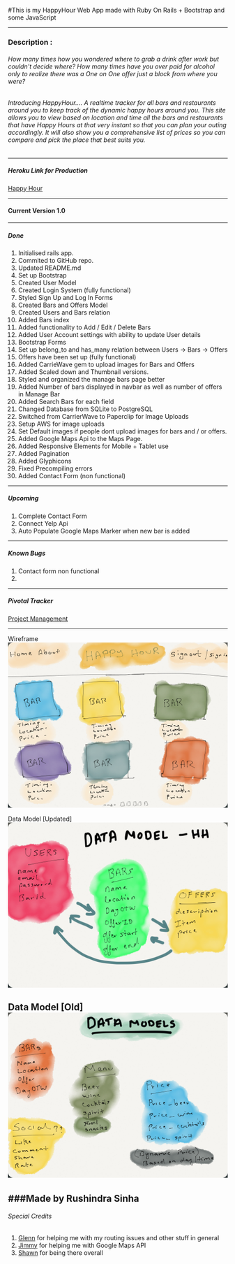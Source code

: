 #This is my HappyHour Web App made with Ruby On Rails + Bootstrap and some JavaScript

---
### Description :
###### How many times how you wondered where to grab a drink after work but couldn't decide where? How many times have you over paid for alcohol only to realize there was a One on One offer just a block from where you were?
###### Introducing HappyHour.... A realtime tracker for all bars and restaurants around you to keep track of the dynamic happy hours around you. This site allows you to view based on location and time all the bars and restaurants that have Happy Hours at that very instant so that you can plan your outing accordingly. It will also show you a comprehensive list of prices so you can compare and pick the place that best suits you.

___

##### Heroku Link for Production

[Happy Hour](http://happyhour-rushi.herokuapp.com)


---
#### Current Version 1.0
---
##### Done
1. Initialised rails app.
2. Commited to GitHub repo.
3. Updated README.md
4. Set up Bootstrap
5. Created User Model
6. Created Login System (fully functional)
7. Styled Sign Up and Log In Forms
8. Created Bars and Offers Model
9. Created Users and Bars relation
10. Added Bars index
11. Added functionality to Add / Edit / Delete Bars
12. Added User Account settings with ability to update User details
13. Bootstrap Forms
14. Set up belong_to and has_many relation between Users -> Bars -> Offers
15. Offers have been set up (fully functional)
16. Added CarrieWave gem to upload images for Bars and Offers
17. Added Scaled down and Thumbnail versions.
18. Styled and organized the manage bars page better
19. Added Number of bars displayed in navbar as well as number of offers in Manage Bar
20. Added Search Bars for each field
21. Changed Database from SQLite to PostgreSQL
22. Switched from CarrierWave to Paperclip for Image Uploads
23. Setup AWS for image uploads
24. Set Default images if people dont upload images for bars and / or offers.
25. Added Google Maps Api to the Maps Page.
26. Added Responsive Elements for Mobile + Tablet use
27. Added Pagination
28. Added Glyphicons
29. Fixed Precompiling errors
30. Added Contact Form (non functional)



---

##### Upcoming
1. Complete Contact Form
2. Connect Yelp Api
3. Auto Populate Google Maps Marker when new bar is added
---
##### Known Bugs
1. Contact form non functional
2.

---
##### Pivotal Tracker
[Project Management](https://www.pivotaltracker.com/n/projects/1320884)

---

Wireframe
![Wireframe](https://raw.githubusercontent.com/rushindrasinha/HappyHour/master/assets/wireframe.png
  )

Data Model [Updated]
![Data Model](https://raw.githubusercontent.com/rushindrasinha/HappyHour/master/assets/dmnew.png)

Data Model [Old]
![Data Model](https://raw.githubusercontent.com/rushindrasinha/HappyHour/master/assets/dm.png)
---
###Made by Rushindra Sinha
---
###### Special Credits
1. [Glenn](https://github.com/harrisgca) for helping me with my routing issues and other stuff in general
2. [Jimmy](https://github.com/jimbog) for helping me with Google Maps API
3. [Shawn](https://github.com/officiallysrod) for being there overall
